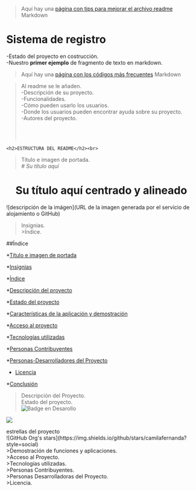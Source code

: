 > Aquí hay una [página con tips para mejorar el archivo readme]([https://en.support.wordprss.com/markdown-quick-reference/](https://www.aluracursos.com/blog/como-escribir-un-readme-increible-en-tu-github)) Markdown

<h1>Sistema de registro</h1>

-Estado del proyecto en costrucción.<br>
-Nuestro **primer ejemplo** de fragmento de texto en markdown.
> Aquí hay una [página con los códigos más frecuentes](https://en.support.wordprss.com/markdown-quick-reference/) Markdown

>   Al readme  se le añaden.<br>
-Descripción de su proyecto.<br>
-Funcionalidades.<br>
-Cómo pueden usarlo los usuarios.<br>
-Donde los usuarios pueden encontrar ayuda sobre su proyecto.<br>
-Autores del proyecto.<br>
<br><br><br>

    <h2>ESTRUCTURA DEL README</h2><br>
> Título e imagen de portada.<br>
<em> # Su título aquí </em><br>
<h1 align="center"> Su título aquí centrado y alineado</h1>
![descripción de la imágen](URL de la imagen generada por el servicio de alojamiento o GitHub)

>Insignias.<br>
        >Índice.<br>

##Índice

*[Título e imagen de portada](#Título-e-imagen-de-portada)

*[Insignias](#insignias)

*[Índice](#índice)

*[Descripción del proyecto](#descripción-del-proyecto)

*[Estado del proyecto](#Estado-del-proyecto)

*[Características de la aplicación y demostración](#Características-de-la-aplicación-y-demostración)

*[Acceso al proyecto](#acceso-proyecto)

*[Tecnologías utilizadas](#tecnologías-utilizadas)

*[Personas Contribuyentes](#personas-contribuyentes)

*[Personas-Desarrolladores del Proyecto](#personas-desarrolladores)

* [Licencia](#licencia)

*[Conclusión](#conclusión)


>Descripción del Proyecto.<br>
>Estado del proyecto.<br>
![Badge en Desarollo](https://img.shields.io/badge/STATUS-EN%20DESAROLLO-green)
<p align="left">
   <img src="https://img.shields.io/badge/STATUS-EN%20DESAROLLO-green">
</p>
estrellas del proyecto<br>
 ![GitHub Org's stars](https://img.shields.io/github/stars/camilafernanda?style=social)
<br>>Demostración de funciones y aplicaciones.<br>
>Acceso al Proyecto.<br>
>Tecnologías utilizadas.<br>
>Personas Contribuyentes.<br>
>Personas Desarrolladoras del Proyecto.<br>
>Licencia.<br>
